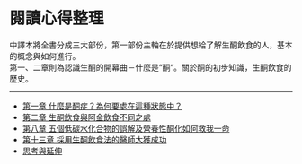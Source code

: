 # 閱讀心得整理

中譯本將全書分成三大部份，第一部份主軸在於提供想給了解生酮飲食的人，基本的概念與如何進行。  
第一、二章則為認識生酮的開幕曲－什麼是“酮“。關於酮的初步知識，生酮飲食的歷史。

---

* [第一章 什麼是酮症？為何要處在這種狀態中？](/reading_notes/ch01.md)
* [第二章 生酮飲食與阿金飲食不同之處](/reading_notes/ch02.md)
* [第八章 五個低碳水化合物的誤解及營養性酮化如何救我一命](/reading_notes/ch08.md)
* [第十三章 採用生酮飲食法的醫師大獲成功](/reading_notes/ch13.md)
* [思考與延伸](/reading_notes/si-kao-yu-yan-shen.md)



